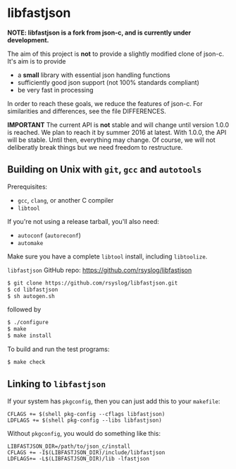 libfastjson
===========
**NOTE: libfastjson is a fork from json-c, and is currently under development.**

The aim of this project is **not** to provide a slightly modified clone
of json-c. It's aim is to provide

* a **small** library with essential json handling functions
* sufficiently good json support (not 100% standards compliant)
* be very fast in processing

In order to reach these goals, we reduce the features of json-c. For
similarities and differences, see the file DIFFERENCES.
 
**IMPORTANT**
The current API is **not** stable and will change until version 1.0.0 is
reached. We plan to reach it by summer 2016 at latest. With 1.0.0, the API
will be stable. Until then, everything may change. Of course, we will not
deliberatly break things but we need freedom to restructure.


Building on Unix with `git`, `gcc` and `autotools`
--------------------------------------------------

Prerequisites:

 - `gcc`, `clang`, or another C compiler
 - `libtool`

If you're not using a release tarball, you'll also need:

 - `autoconf` (`autoreconf`)
 - `automake`

Make sure you have a complete `libtool` install, including `libtoolize`.

`libfastjson` GitHub repo: https://github.com/rsyslog/libfastjson

```bash
$ git clone https://github.com/rsyslog/libfastjson.git
$ cd libfastjson
$ sh autogen.sh
```

followed by

```bash
$ ./configure
$ make
$ make install
```

To build and run the test programs:

```bash
$ make check
```

Linking to `libfastjson`
---------------------------

If your system has `pkgconfig`,
then you can just add this to your `makefile`:

```make
CFLAGS += $(shell pkg-config --cflags libfastjson)
LDFLAGS += $(shell pkg-config --libs libfastjson)
```

Without `pkgconfig`, you would do something like this:

```make
LIBFASTJSON_DIR=/path/to/json_c/install
CFLAGS += -I$(LIBFASTJSON_DIR)/include/libfastjson
LDFLAGS+= -L$(LIBFASTJSON_DIR)/lib -lfastjson
```

